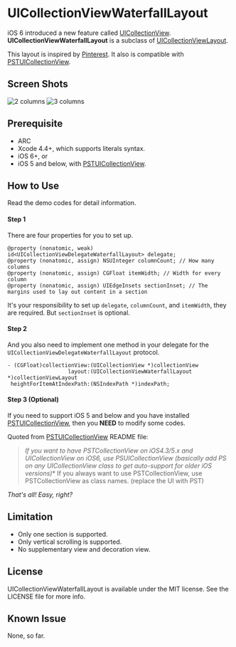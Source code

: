 UICollectionViewWaterfallLayout
===============================

iOS 6 introduced a new feature called [UICollectionView](http://developer.apple.com/library/ios/#documentation/uikit/reference/UICollectionView_class/Reference/Reference.html). **UICollectionViewWaterfallLayout** is a subclass of [UICollectionViewLayout](http://developer.apple.com/library/ios/#documentation/uikit/reference/UICollectionViewLayout_class/Reference/Reference.html).

This layout is inspired by [Pinterest](http://pinterest.com/). It also is compatible with [PSTUICollectionView][1].

Screen Shots
------------
![2 columns](https://raw.github.com/chiahsien/UICollectionViewWaterfallLayout/master/Screenshots/2-columns.png)
![3 columns](https://raw.github.com/chiahsien/UICollectionViewWaterfallLayout/master/Screenshots/3-columns.png)

Prerequisite
------------
* ARC
* Xcode 4.4+, which supports literals syntax.
* iOS 6+, or
* iOS 5 and below, with [PSTUICollectionView][1].

How to Use
----------
Read the demo codes for detail information.

#### Step 1
There are four properties for you to set up.

```objc
@property (nonatomic, weak) id<UICollectionViewDelegateWaterfallLayout> delegate;
@property (nonatomic, assign) NSUInteger columnCount; // How many columns
@property (nonatomic, assign) CGFloat itemWidth; // Width for every column
@property (nonatomic, assign) UIEdgeInsets sectionInset; // The margins used to lay out content in a section
```

It's your responsibility to set up `delegate`, `columnCount`, and `itemWidth`, they are required. But `sectionInset` is optional.

#### Step 2
And you also need to implement one method in your delegate for the `UICollectionViewDelegateWaterfallLayout` protocol.

```objc
- (CGFloat)collectionView:(UICollectionView *)collectionView
                   layout:(UICollectionViewWaterfallLayout *)collectionViewLayout
 heightForItemAtIndexPath:(NSIndexPath *)indexPath;
```

#### Step 3 (Optional)
If you need to support iOS 5 and below and you have installed [PSTUICollectionView][1], then you **NEED** to modify some codes.

Quoted from [PSTUICollectionView][1] README file:
> **If you want to have PSTCollectionView on iOS4.3/5.x and UICollectionView on iOS6, use PSUICollectionView (basically add PS on any UICollectionView* class to get auto-support for older iOS versions)**
> If you always want to use PSTCollectionView, use PSTCollectionView as class names. (replace the UI with PST)

*That's all! Easy, right?*

Limitation
----------
* Only one section is supported.
* Only vertical scrolling is supported.
* No supplementary view and decoration view.

License
-------
UICollectionViewWaterfallLayout is available under the MIT license. See the LICENSE file for more info.

Known Issue
-----------
None, so far.

[1]: https://github.com/steipete/PSTCollectionView